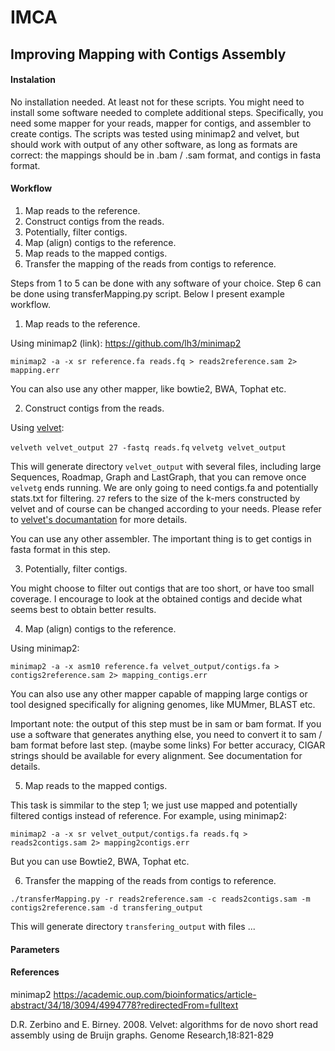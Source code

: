 # IMCA

## Improving Mapping with Contigs Assembly

#### Instalation

No installation needed.
At least not for these scripts.
You might need to install some software needed to complete additional steps.
Specifically,
you need some mapper for your reads, mapper for contigs, and assembler to create contigs.
The scripts was tested using minimap2 and velvet,
but should work with output of any other software,
as long as formats are correct:
the mappings should be in .bam / .sam format,
and contigs in fasta format.

#### Workflow

1. Map reads to the reference.
2. Construct contigs from the reads.
3. Potentially, filter contigs.
4. Map (align) contigs to the reference.
5. Map reads to the mapped contigs.
6. Transfer the mapping of the reads from contigs to reference.

Steps from 1 to 5 can be done with any software of your choice.
Step 6 can be done using transferMapping.py script.
Below I present example workflow.

1. Map reads to the reference.

Using minimap2 (link):
https://github.com/lh3/minimap2

`minimap2 -a -x sr reference.fa reads.fq > reads2reference.sam 2> mapping.err`

You can also use any other mapper, like bowtie2, BWA, Tophat etc.

2. Construct contigs from the reads.

Using [velvet](https://www.ebi.ac.uk/~zerbino/velvet/):

`velveth velvet_output 27 -fastq reads.fq`
`velvetg velvet_output`

This will generate directory `velvet_output` with several files,
including large Sequences, Roadmap, Graph and LastGraph, that you can remove
once `velvetg` ends running.
We are only going to need contigs.fa and potentially stats.txt for filtering.
`27` refers to the size of the k-mers constructed by velvet
and of course can be changed according to your needs.
Please refer to [velvet's documantation](https://www.ebi.ac.uk/~zerbino/velvet/Manual.pdf)
for more details.

You can use any other assembler.
The important thing is to get contigs in fasta format in this step.

3. Potentially, filter contigs.

You might choose to filter out contigs that are too short,
or have too small coverage.
I encourage to look at the obtained contigs and decide what seems best
to obtain better results.

4. Map (align) contigs to the reference.

Using minimap2:

`minimap2 -a -x asm10 reference.fa velvet_output/contigs.fa > contigs2reference.sam 2> mapping_contigs.err`

You can also use any other mapper capable of mapping large contigs
or tool designed specifically for aligning genomes,
like MUMmer, BLAST etc.

Important note: the output of this step must be in sam or bam format.
If you use a software that generates anything else,
you need to convert it to sam / bam format before last step.
(maybe some links)
For better accuracy, CIGAR strings should be available for every alignment.
See documentation for details.

5. Map reads to the mapped contigs.

This task is simmilar to the step 1; we just use mapped and potentially filtered contigs instead of reference.
For example, using minimap2:

`minimap2 -a -x sr velvet_output/contigs.fa reads.fq > reads2contigs.sam 2> mapping2contigs.err`

But you can use Bowtie2, BWA, Tophat etc.

6. Transfer the mapping of the reads from contigs to reference.

`./transferMapping.py -r reads2reference.sam -c reads2contigs.sam -m contigs2reference.sam -d transfering_output`

This will generate directory `transfering_output`
 with files ...

#### Parameters

#### References

minimap2
https://academic.oup.com/bioinformatics/article-abstract/34/18/3094/4994778?redirectedFrom=fulltext

D.R. Zerbino and E. Birney. 2008. Velvet: algorithms for de novo
short read assembly using de Bruijn graphs.
Genome Research,18:821-829
